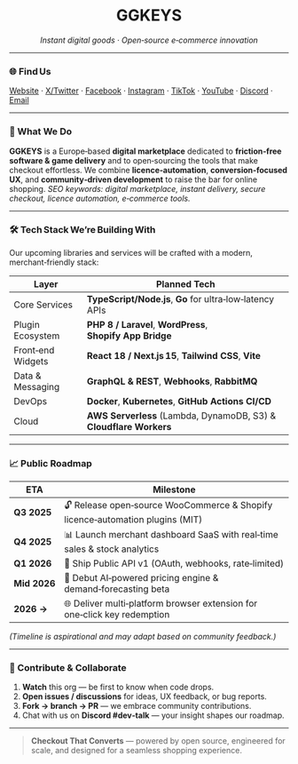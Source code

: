 <!-- GGKEYS profile README -->

<h1 align="center">GGKEYS</h1>
<p align="center"><em>Instant digital goods · Open‑source e‑commerce innovation</em></p>

---

### 🌐 Find Us

[Website](https://ggkeys.com) · [X/Twitter](https://twitter.com/ggkeyscom) · [Facebook](https://www.facebook.com/ggkeyseu) · [Instagram](https://www.instagram.com/ggkeyscom/) · [TikTok](https://www.tiktok.com/@ggkeyscom) · [YouTube](https://www.youtube.com/@ggkeyscom) · [Discord](https://discord.gg/ggkeys) · [Email](mailto:partners@ggkeys.com)

---

### 🚀 What We Do

**GGKEYS** is a Europe‑based **digital marketplace** dedicated to **friction‑free software & game delivery** and to open‑sourcing the tools that make checkout effortless. We combine **licence‑automation**, **conversion‑focused UX**, and **community‑driven development** to raise the bar for online shopping.
*SEO keywords: digital marketplace, instant delivery, secure checkout, licence automation, e‑commerce tools.*

---

### 🛠️ Tech Stack We’re Building With

Our upcoming libraries and services will be crafted with a modern, merchant‑friendly stack:

| Layer             | Planned Tech                                                       |
| ----------------- | ------------------------------------------------------------------ |
| Core Services     | **TypeScript/Node.js**, **Go** for ultra‑low‑latency APIs          |
| Plugin Ecosystem  | **PHP 8 / Laravel**, **WordPress**, **Shopify App Bridge**         |
| Front‑end Widgets | **React 18 / Next.js 15**, **Tailwind CSS**, **Vite**              |
| Data & Messaging  | **GraphQL & REST**, **Webhooks**, **RabbitMQ**                     |
| DevOps            | **Docker**, **Kubernetes**, **GitHub Actions CI/CD**               |
| Cloud             | **AWS Serverless** (Lambda, DynamoDB, S3) & **Cloudflare Workers** |

---

### 📈 Public Roadmap

| ETA          | Milestone                                                                     |
| ------------ | ----------------------------------------------------------------------------- |
| **Q3 2025**  | 🔓 Release open‑source WooCommerce & Shopify licence‑automation plugins (MIT) |
| **Q4 2025**  | 📊 Launch merchant dashboard SaaS with real‑time sales & stock analytics      |
| **Q1 2026**  | 🔌 Ship Public API v1 (OAuth, webhooks, rate‑limited)                         |
| **Mid 2026** | 🎯 Debut AI‑powered pricing engine & demand‑forecasting beta                  |
| **2026 →**   | 🌐 Deliver multi‑platform browser extension for one‑click key redemption      |

*(Timeline is aspirational and may adapt based on community feedback.)*

---

### 🤝 Contribute & Collaborate

1. **Watch** this org — be first to know when code drops.
2. **Open issues / discussions** for ideas, UX feedback, or bug reports.
3. **Fork → branch → PR** — we embrace community contributions.
4. Chat with us on **Discord #dev‑talk** — your insight shapes our roadmap.

---

> **Checkout That Converts** — powered by open source, engineered for scale, and designed for a seamless shopping experience.
